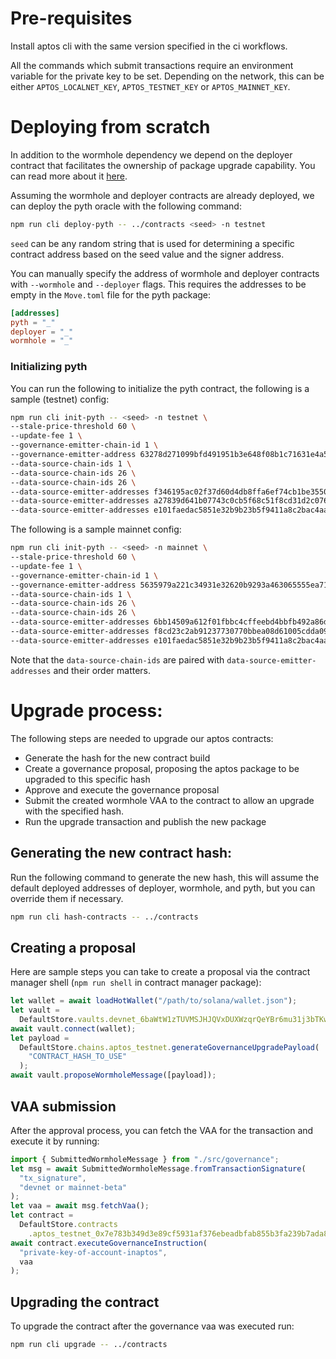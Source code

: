 # Pre-requisites

Install aptos cli with the same version specified in the ci workflows.

All the commands which submit transactions require an environment variable for the private key to be set.
Depending on the network, this can be either `APTOS_LOCALNET_KEY`, `APTOS_TESTNET_KEY` or `APTOS_MAINNET_KEY`.

# Deploying from scratch

In addition to the wormhole dependency we depend on the deployer contract that facilitates the ownership of package upgrade
capability. You can read more about it [here](https://github.com/wormhole-foundation/wormhole/blob/5255e933d68629f0643207b0f9d3fa797af5cbf7/aptos/deployer/sources/deployer.move).

Assuming the wormhole and deployer contracts are already deployed, we can deploy the pyth oracle with the following command:

```bash
npm run cli deploy-pyth -- ../contracts <seed> -n testnet
```

`seed` can be any random string that is used for determining a specific contract address based on the seed value and the signer address.

You can manually specify the address of wormhole and deployer contracts with `--wormhole` and `--deployer` flags.
This requires the addresses to be empty in the `Move.toml` file for the pyth package:

```toml
[addresses]
pyth = "_"
deployer = "_"
wormhole = "_"
```

### Initializing pyth

You can run the following to initialize the pyth contract, the following is a sample (testnet) config:

```bash
npm run cli init-pyth -- <seed> -n testnet \
--stale-price-threshold 60 \
--update-fee 1 \
--governance-emitter-chain-id 1 \
--governance-emitter-address 63278d271099bfd491951b3e648f08b1c71631e4a53674ad43e8f9f98068c385 \
--data-source-chain-ids 1 \
--data-source-chain-ids 26 \
--data-source-chain-ids 26 \
--data-source-emitter-addresses f346195ac02f37d60d4db8ffa6ef74cb1be3550047543a4a9ee9acf4d78697b0 \
--data-source-emitter-addresses a27839d641b07743c0cb5f68c51f8cd31d2c0762bec00dc6fcd25433ef1ab5b6 \
--data-source-emitter-addresses e101faedac5851e32b9b23b5f9411a8c2bac4aae3ed4dd7b811dd1a72ea4aa71
```

The following is a sample mainnet config:

```bash
npm run cli init-pyth -- <seed> -n mainnet \
--stale-price-threshold 60 \
--update-fee 1 \
--governance-emitter-chain-id 1 \
--governance-emitter-address 5635979a221c34931e32620b9293a463065555ea71fe97cd6237ade875b12e9e \
--data-source-chain-ids 1 \
--data-source-chain-ids 26 \
--data-source-chain-ids 26 \
--data-source-emitter-addresses 6bb14509a612f01fbbc4cffeebd4bbfb492a86df717ebe92eb6df432a3f00a25 \
--data-source-emitter-addresses f8cd23c2ab91237730770bbea08d61005cdda0984348f3f6eecb559638c0bba0 \
--data-source-emitter-addresses e101faedac5851e32b9b23b5f9411a8c2bac4aae3ed4dd7b811dd1a72ea4aa71
```

Note that the `data-source-chain-ids` are paired with `data-source-emitter-addresses` and their order matters.

# Upgrade process:

The following steps are needed to upgrade our aptos contracts:

- Generate the hash for the new contract build
- Create a governance proposal, proposing the aptos package to be upgraded to this specific hash
- Approve and execute the governance proposal
- Submit the created wormhole VAA to the contract to allow an upgrade with the specified hash.
- Run the upgrade transaction and publish the new package

## Generating the new contract hash:

Run the following command to generate the new hash, this will assume the default deployed addresses of deployer, wormhole, and pyth, but you can override them if necessary.

```bash
npm run cli hash-contracts -- ../contracts
```

## Creating a proposal

Here are sample steps you can take to create a proposal via the contract manager shell (`npm run shell` in contract manager package):

```js
let wallet = await loadHotWallet("/path/to/solana/wallet.json");
let vault =
  DefaultStore.vaults.devnet_6baWtW1zTUVMSJHJQVxDUXWzqrQeYBr6mu31j3bTKwY3;
await vault.connect(wallet);
let payload =
  DefaultStore.chains.aptos_testnet.generateGovernanceUpgradePayload(
    "CONTRACT_HASH_TO_USE"
  );
await vault.proposeWormholeMessage([payload]);
```

## VAA submission

After the approval process, you can fetch the VAA for the transaction and execute it by running:

```js
import { SubmittedWormholeMessage } from "./src/governance";
let msg = await SubmittedWormholeMessage.fromTransactionSignature(
  "tx_signature",
  "devnet or mainnet-beta"
);
let vaa = await msg.fetchVaa();
let contract =
  DefaultStore.contracts
    .aptos_testnet_0x7e783b349d3e89cf5931af376ebeadbfab855b3fa239b7ada8f5a92fbea6b387;
await contract.executeGovernanceInstruction(
  "private-key-of-account-inaptos",
  vaa
);
```

## Upgrading the contract

To upgrade the contract after the governance vaa was executed run:

```bash
npm run cli upgrade -- ../contracts
```
